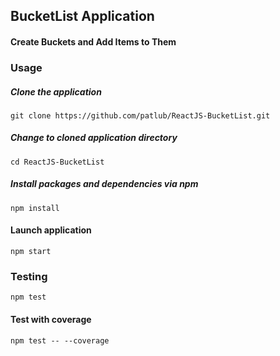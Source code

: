
## BucketList Application

#### Create Buckets and Add Items to Them

### Usage

##### Clone the application

``git clone https://github.com/patlub/ReactJS-BucketList.git``

##### Change to cloned application directory

``cd ReactJS-BucketList``

##### Install packages and dependencies via npm

``npm install``

#### Launch application

``npm start``

### Testing

``npm test``

#### Test with coverage

``npm test -- --coverage``